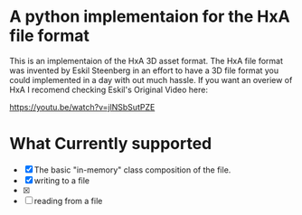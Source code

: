 # A python implementaion for the HxA file format
This is an implementaion of the HxA 3D asset format.
The HxA file format was invented by Eskil Steenberg
in an effort to have a 3D file format you could 
implemented in a day with out much hassle. If you want
an overiew of HxA I recomend checking Eskil's Original
Video here: 

https://youtu.be/watch?v=jlNSbSutPZE

# What Currently supported
- [x] The basic "in-memory" class composition of the file.
- [x] writing to a file
- [x] 
- [ ] reading from a file